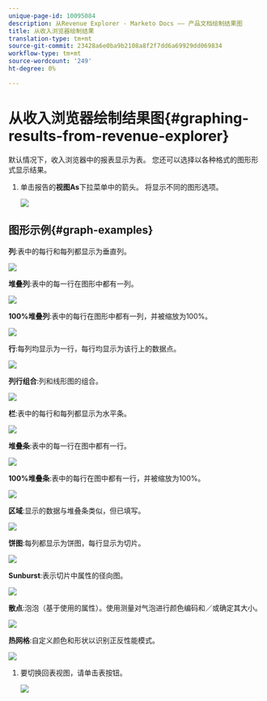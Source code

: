 ```yaml
---
unique-page-id: 10095084
description: 从Revenue Explorer - Marketo Docs —— 产品文档绘制结果图
title: 从收入浏览器绘制结果
translation-type: tm+mt
source-git-commit: 23428a6e0ba9b2108a8f2f7dd6a69929dd069834
workflow-type: tm+mt
source-wordcount: '249'
ht-degree: 0%

---
```



# 从收入浏览器绘制结果图{#graphing-results-from-revenue-explorer}

默认情况下，收入浏览器中的报表显示为表。 您还可以选择以各种格式的图形形式显示结果。

1. 单击报告的&#x200B;**视图As**&#x200B;下拉菜单中的箭头。 将显示不同的图形选项。

   ![](assets/one-1.png)

## 图形示例{#graph-examples}

**列**:表中的每行和每列都显示为垂直列。

![](assets/column.png)

**堆叠列**:表中的每一行在图形中都有一列。

![](assets/stacked-column.png)

**100%堆叠列**:表中的每行在图形中都有一列，并被缩放为100%。

![](assets/100-stacked-column.png)

**行**:每列均显示为一行，每行均显示为该行上的数据点。

![](assets/line.png)

**列行组合**:列和线形图的组合。

![](assets/column-line-combo.png)

**栏**:表中的每行和每列都显示为水平条。

![](assets/bar.png)

**堆叠条**:表中的每一行在图中都有一行。

![](assets/stacked-bar.png)

**100%堆叠条**:表中的每行在图中都有一行，并被缩放为100%。

![](assets/100-stacked-bar.png)

**区域**:显示的数据与堆叠条类似，但已填写。

![](assets/area.png)

**饼图**:每列都显示为饼图，每行显示为切片。

![](assets/pie.png)

**Sunburst**:表示切片中属性的径向图。

![](assets/sunburst.png)

**散点**:泡泡（基于使用的属性）。使用测量对气泡进行颜色编码和／或确定其大小。

![](assets/scatter.png)

**热网格**:自定义颜色和形状以识别正反性能模式。

![](assets/heat-grid.png)

1. 要切换回表视图，请单击表按钮。

   ![](assets/two-1.png)

